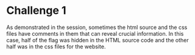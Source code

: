 # Challenge 1

As demonstrated in the session, sometimes the html source and the css files have comments in them that can reveal crucial information. In this case, half of the flag was hidden in the HTML source code and the other half was in the css files for the website.
